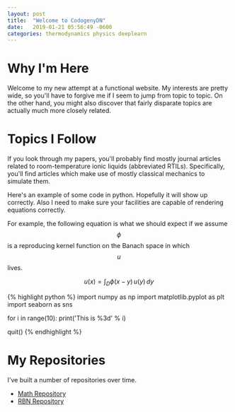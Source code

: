 ```yaml
---
layout: post
title:  "Welcome to CodogenyDN"
date:   2019-01-21 05:56:49 -0600
categories: thermodynamics physics deeplearn
---
```


Why I'm Here
============

Welcome to my new attempt at a functional website. My interests are pretty wide, so you'll have to forgive me if I seem to jump from topic to topic. On the other hand, you might also discover that fairly disparate topics are actually much more closely related.

Topics I Follow
===============

If you look through my papers, you'll probably find mostly journal articles related to room-temperature ionic liquids (abbreviated RTILs). Specifically, you'll find articles which make use of mostly classical mechanics to simulate them. 

Here's an example of some code in python. Hopefully it will show up correctly. Also I need to make sure your facilities are capable of rendering equations correctly.

For example, the following equation is what we should expect if we assume $$ \phi $$ is a reproducing kernel function on the Banach space in which $$ u $$ lives.

$$
u(x) = \int_D \phi(x-y)\,u(y)\,dy
$$

{% highlight python %}
import numpy as np
import matplotlib.pyplot as plt
import seaborn as sns

for i in range(10):
    print('This is %3d' % i)

quit()
{% endhighlight %}

My Repositories
===============

I've built a number of repositories over time.

- [Math Repository][repo_math]
- [RBN Repository][repo_neural]

[repo_math]:   https://github.com/mathemaphysics/math
[repo_neural]: https://github.com/mathemaphysics/neural

